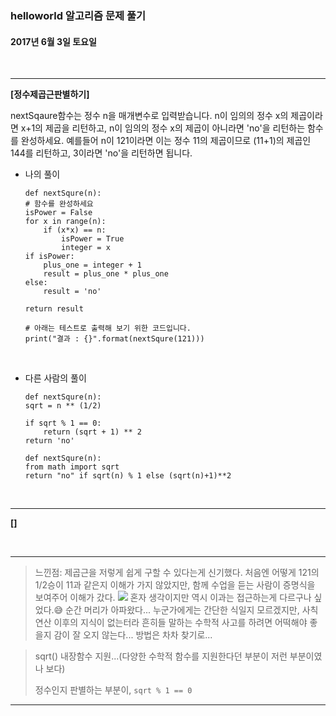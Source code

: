 ### helloworld 알고리즘 문제 풀기

#### 2017년 6월 3일 토요일


<br>

---
**[정수제곱근판별하기]**

nextSqaure함수는 정수 n을 매개변수로 입력받습니다.
n이 임의의 정수 x의 제곱이라면 x+1의 제곱을 리턴하고, n이 임의의 정수 x의 제곱이 아니라면 'no'을 리턴하는 함수를 완성하세요.
예를들어 n이 121이라면 이는 정수 11의 제곱이므로 (11+1)의 제곱인 144를 리턴하고, 3이라면 'no'을 리턴하면 됩니다.

- 나의 풀이

	```
	def nextSqure(n):
    # 함수를 완성하세요
    isPower = False
    for x in range(n):
        if (x*x) == n:
            isPower = True
            integer = x
    if isPower:
        plus_one = integer + 1
        result = plus_one * plus_one
    else:
        result = 'no'

    return result

	# 아래는 테스트로 출력해 보기 위한 코드입니다.
	print("결과 : {}".format(nextSqure(121)))
	```
	
<br>

- 다른 사람의 풀이

	```
	def nextSqure(n):
    sqrt = n ** (1/2)

    if sqrt % 1 == 0:
        return (sqrt + 1) ** 2
    return 'no'
	```
	```
	def nextSqure(n):
    from math import sqrt
    return "no" if sqrt(n) % 1 else (sqrt(n)+1)**2
    ```

<br>
	
---

**[]**


	
<br>

---

> 느낀점: 제곱근을 저렇게 쉽게 구할 수 있다는게 신기했다. 처음엔 어떻게 121의 1/2승이 11과 같은지 이해가 가지 않았지만, 함께 수업을 듣는 사람이 증명식을 보여주어 이해가 갔다.
> ![](/Users/hyeon/Archive/Algorithm/level1/img/sqrt.jpg)
> 혼자 생각이지만 역시 이과는 접근하는게 다르구나 싶었다.😅 순간 머리가 아파왔다... 누군가에게는 간단한 식일지 모르겠지만, 사칙연산 이후의 지식이 없는터라 흔히들 말하는 수학적 사고를 하려면 어떡해야 좋을지 감이 잘 오지 않는다... 방법은 차차 찾기로...

> sqrt() 내장함수 지원...(다양한 수학적 함수를 지원한다던 부분이 저런 부분이였나 보다)
> 
> 정수인지 판별하는 부분이, `sqrt % 1 == 0`

---